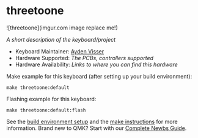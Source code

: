 # threetoone

![threetoone](imgur.com image replace me!)

*A short description of the keyboard/project*

* Keyboard Maintainer: [Ayden Visser](https://github.com/yourusername)
* Hardware Supported: *The PCBs, controllers supported*
* Hardware Availability: *Links to where you can find this hardware*

Make example for this keyboard (after setting up your build environment):

    make threetoone:default

Flashing example for this keyboard:

    make threetoone:default:flash

See the [build environment setup](https://docs.qmk.fm/#/getting_started_build_tools) and the [make instructions](https://docs.qmk.fm/#/getting_started_make_guide) for more information. Brand new to QMK? Start with our [Complete Newbs Guide](https://docs.qmk.fm/#/newbs).
